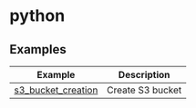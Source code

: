 # python

## Examples

| Example                                  | Description      |
|------------------------------------------|------------------|
| [s3_bucket_creation](s3_bucket_creation) | Create S3 bucket |
